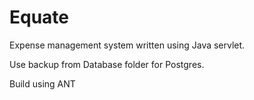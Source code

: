 # Equate
Expense management system written using Java servlet.

Use backup from Database folder for Postgres.

Build using ANT
